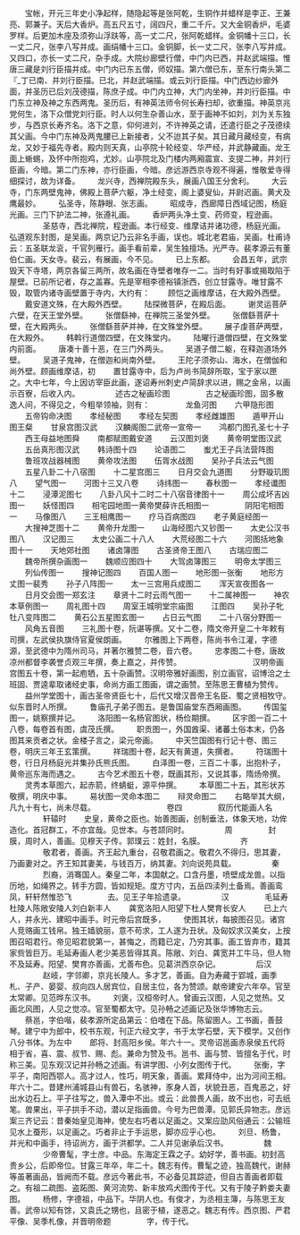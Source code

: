 <!-- { "loadSidebar": true } -->
　　宝帐，开元三年史小净起样，随隐起等是张阿乾，生铜作并蜡样是李正、王兼亮、郭兼子。天后大香炉。高五尺五寸，阔四尺，重二千斤。又大金铜香炉，毛婆罗样。后更加木座及须弥山浮趺等，高一丈二尺，张阿乾蜡样。金铜幡十三口，长一丈二尺，张李八写并成。画绢幡十三口。金铜脚，长一丈二尺，张李八写并成。又四口，亦长一丈二尺，杂手成。大院纱廊壁行僧，中门内已西，并赵武端描。惟唐三藏是刘行臣描并成。中门内已东五僧，师奴描。第六僧已东，至东行南头第二『_丁已南、并刘行臣描。已北，并赵武端描。或云刘行臣描。中门西边纱廊外面，并圣历已后刘茂德描，陈庶子成。中门内立神，大门内坐神，并刘行臣描。中门东立神及神之东西两鬼。圣历后，有神英法师令何长寿扫却，欲重描。神英京兆党何生，洛下众僧党刘行臣。时人以何生杂善山水，至于画神不如刘，刘为关东独步，与西京长寿齐名。洛下之意，仰何进刘，不许神英之请，还遣行臣之子茂德续其父画。今中门东神及两鬼腰已上新接者，父不迨其子矣。其日藏月藏经变，有病龙，又妙于福先寺者。殿内则天真，山亭院十轮经变、华严经，并武静藏画。龙王面上蜥蜴，及怀中所抱鸡，尤妙。山亭院北及门楼内两厢震宣、支提二神，并刘行臣画，今暗。第二门东神，亦行臣画，今暗。彦远游西京寺观不得遍，惟敬爱寺得细探讨，故为详备。
　　龙兴寺，西禅院殿东头，展画八国王分舍利。
　　大云寺，门东两壁鬼神，佛殿上菩萨六躯，净土经变，阁上婆叟仙，并尉迟画。黄犬及鹰最妙。
　　弘圣寺，陈静眼、张志画。
　　昭成寺，西廊障日西域记图，杨庭光画。三门下护法二神，张遵礼画。
　　香炉两头净土变、药师变，程逊画。
　　
　　圣慈寺，西北禅院，程逊画。本行经变、维摩诘并诸功德，杨庭光画。弘道观东封图，是吴画。两京记乃云非名手画，误也。城北老君庙，吴画。杜甫诗云：五圣联龙衮，千官列雁行。画手看前辈，吴生独擅场。光严寺。裴孝源云有董伯仁画。天女寺。裴云，有展画，今不见。
　　已上东都。
　　会昌五年，武宗毁天下寺塔，两京各留三两所，故名画在寺壁者唯存一二。当时有好事或揭取陷于屋壁。已前所记者，存之盖寡。先是宰相李德裕镇浙西，创立甘露寺。唯甘露不毁，取管内诸寺画壁置于寺内，大约有：
　　顾恺之画维摩诘，在大殿外西壁。
　　戴安道文殊，在大殿外西壁。
　　陆探微菩萨，在殿后面。
　　谢灵运菩萨六壁，在天王堂外壁。
　　张僧繇神，在禅院三圣堂外壁。
　　张僧繇菩萨十壁，在大殿两头。
　　张僧繇菩萨并神，在文殊堂外壁。
　　展子虔菩萨两壁，在大殿外。
　　韩斡行道僧四壁，在文殊堂内。
　　陆曜行道僧四壁，在文殊堂内前面。
　　唐凑十善十恶，在三门外两头。
　　吴道子僧二躯，在释迦道场外壁。
　　吴道子鬼神，在僧迦和尚南外壁。
　　王陀子须弥山、海水，在僧伽和尚外壁。顾画维摩诘，初
　　置甘露寺中，后为卢尚书简辞所取，宝于家以匣之。大中七年，今上因访宰臣此画，遂诏寿州刺史卢简辞求以进，赐之金帛，以画示百寮，后收入内。
　　
　　述古之秘画珍图
　　
　　古之秘画珍图，固多散逸人间，不得见之，今粗举领袖，则有：
　　
　　龙鱼河图
　　六甲隐形图
　　五帝钩命决图
　　孝经秘图
　　孝经左契图
　　孝经雌雄图
　　遁甲开山图王粲
　　甘泉宫图汉武
　　汉麟阁图二武帝一宣帝一
　　鸿都门图孔圣七十子
　　西王母益地图舜
　　南都赋图戴安道
　　云汉图刘褒
　　黄帝明堂图汉武
　　五岳真形图汉武
　　韩诗图十四
　　论语图二
　　蚩尤王子兵法营阵图
　　鲁班攻战器械图
　　黄帝攻法图
　　伍胥水战图
　　吴孙子兵法云气图
　　五星八卦二十八宿图
　　十二星宫图三
　　日月交会九道图
　　分野璇玑图八
　　望气图一
　　河图十三又八卷
　　诗纬图一
　　春秋图一
　　孝经谶图十二
　　浸潭泥图七
　　八卦八风十二时二十八宿音律图十一
　　周公成坏吉凶图一
　　妖怪图四
　　相宅园地图一黄帝樊薛许氏相图一
　　
　　阴阳宅相图一
　　马像图八
　　三王相鹰图一
　　疗马百病图四
　　老子黄庭经图一
　　大搜神芝图十二
　　黄帝升龙图一
　　山海经图六又钞图一
　　太史公汉书图八
　　汉记图三
　　太史公画二十八人
　　大荒经图二十六
　　河图括地象图十一
　　天地郊社图
　　诸卤簿图
　　古圣贤帝王图八
　　古瑞应图二
　　魏帝所撰杂画图一
　　魏顺应图四十
　　大驾卤簿图三
　　明帝太学图三
　　列仙传图一
　　搜神记图四
　　百国人图一
　　地形图一张衡
　　地形方丈图一裴秀
　　孙子八阵图一
　　太一三宫用兵成图二
　　浑天宣夜图各一
　　日月交会图一郑玄注
　　章贤十二时云雨气图一
　　十二属神图一
　　神农本草例图一
　　周礼图十四
　　周室王城明堂宗庙图
　　江图四
　　吴孙子牝牡八变阵图二
　　黄石公五星图玄图一
　　占日云气图
　　二十八宿分野图一
　　风角五音图
　　三礼图十卷，阮谌等撰。又十二卷，隋文帝开皇二十年敕有司撰，左武侯执旗侍官夏侯朗画。
　　尔雅图上下两卷，陈尚书令江灌，字德源，至武德中为隋州司马，并著尔雅赞二卷，音六卷。
　　忠孝图二十卷，唐故凉州都督李袭誉贞观三年撰，奏上嘉之，并传赞。
　　
　　
　　
　　汉明帝画宫图五十卷，第一起庖牺，五十杂画赞。汉明帝雅好画图，别立画官，诏博洽之士班固、贾逵辈取诸经史事，命尚方画工图画，谓之画赞。至陈思王曹植为赞传。
　　益州学堂图十，画古圣帝贤臣七十，后代又增汉晋帝王名臣、蜀之贤相牧守。似东晋时人所撰。
　　鲁庙孔子弟子图五。是鲁国庙堂东西厢画图。
　　传国玺图一，姚察撰并记。
　　洛阳图一名杨官图状，杨俭期撰。
　　区宇图一百二十八卷，每卷首有图，虞茂氏撰。
　　职贡图一，外国酋渠、诸蕃土俗本末，仍各图其来贡者之状。金楼子言之，梁元帝画。
　　中天竺国图有行记十卷、图三卷，明庆三年王玄策撰。
　　祥瑞图十卷，起天有黄道，失撰者。
　　符瑞图十卷，行日月杨庭光并集孙氏熊氏图。
　　白泽图一卷，三百二十事，出抱朴子，黄帝巡东海而遇之。
　　古今艺术图五十卷，既画其形，又说其事，隋炀帝撰。
　　灵秀本草图六，起赤箭，终蜻蜓，源平仲撰。
　　本草图二十五，其形状苏敬撰，明庆中事。
　　易状图一灵命本图二
　　辩灵命图二
　　右略举其大纲，凡九十有七，尚未尽载。
　　
　　
　　
　　卷四
　　
　　叙历代能画人名
　　
　　轩辕时
　　史皇，黄帝之臣也。始善图画，创制垂法，体象天地，功侔造化。首冠群工，不亦宜哉。见世本。与苍颉同时。
　　
　　周
　　
　　封膜，周时人，善画。见穆天子传。郭璞云：姓封，名膜。
　　
　　齐
　　
　　敬君者，善画。齐王起九重台，召敬君画之。敬君久不得归，思其妻，乃画妻对之。齐王知其妻美，与钱百万，纳其妻。刘向说苑具载。
　　
　　秦
　　
　　烈裔，消骞国人。秦皇二年，本国献之。口含丹墨，喷壁成龙兽。以指历地，如绳界之。转手方圆，皆如规矩。度方寸内，五岳四渎列土备焉。善画鸾凤，轩轩然惟恐飞
　　
　　去。见王子年拾遗录。
　　
　　汉
　　
　　毛延寿杜陵人陈敞安陵人刘白新丰人
　　龚宽洛阳人阳望下杜人樊育长安人
　　已上六人，并永光、建昭中画手。时元帝后宫既多，
　　使图其状，每披图召见。诸宫人竞赂画工钱帛。独王嫱貌丽，意不苟求，工人遂为丑状。及匈奴求汉美女，上按图召昭君行。帝见昭君貌第一，甚悔之，而籍已定，乃穷其事。画工皆弃市，籍其家赀皆巨万。毛延寿画人老少美恶皆得其真。陈敞、刘白、龚宽并工牛马，但人物不及延寿。阳望、樊育亦善画，尤善布色。见葛洪西京杂记。
　　
　　后汉
　　
　　赵岐，字邻卿，京兆长陵人。多才艺，善画。自为寿藏于郢城，画季札、子产、晏婴、叔向四人居宾位，自居主位，各为赞颂。献帝建安六年卒。官至太常卿。见范晔东汉书。
　　刘褒，汉桓帝时人。曾画云汉图，人见之觉热。又画北风图，人见之觉凉。官至蜀都太守。见孙畅之述画记及张华博物志云。
　　蔡邕，字伯喈，裴孝源所定品第云：伯嗜在下品。陈留圉人。工书画，善鼓琴。建宁中为郎中，校书东观，刊正六经文字，书于太学石壁，天下模学。又创作八分书体。为左中
　　郎将、封高阳乡侯。年六十一。灵帝诏邕画赤泉侯五代将相于省，喜、震、叔节、赐、彪。兼命为赞及书。邕书、画与赞、皆擅名于代，时称三美。见东观汉记并孙畅之述画。有讲学图、小列女图传于代。
　　张衡，字平子，南阳西鄂人。高才过人，性巧，明天象，善画。累拜侍中，出为河间王相。年六十二。昔建州浦城县山有兽石，名骇神，豕身人首，状貌丑恶，百鬼恶之，好出水边石上。平子往写之，兽入潭中不出。或云：此兽畏人画，故不出也，可去纸笔。兽果出，平子拱手不动，潜以足指画兽。今号为巴兽潭。见郭氏异物志。彦远案三齐记云：昔秦始皇见海神，使左右巧者以足画之。又案应劭风俗通云：公输班见水上蚕形，以足画之。巧者非止于手运思，脚亦应乎心也。
　　刘旦、杨鲁，并光和中画手，待诏尚方，画于洪都学。二人并见谢承后汉书。
　　
　　魏
　　
　　少帝曹髦，字士彦。中品。东海定王霖之子。幼好学，善书画。初封高贵乡公，后即帝位。甘露三年卒，年二十。魏志有传。曹髦之迹，独高魏代，谢赫等虽著画品，皆阙而不载。彦远今著此书，不必备见其踪迹，但自古善画者即载之。有祖二疏图、盗跖图、黄河流势、新丰放鸡犬图传于代。又有于陵子黔娄夫妻图。
　　杨修，字德祖，中品下。华阴人也。有俊才，为丞相主簿，与陈思王友善。武帝以知有馀，又袁氏之甥也，且密于植，遂恶之。魏志有传。西京图、严君平像、吴季札像，并晋明帝题
　　
　　字，传于代。
